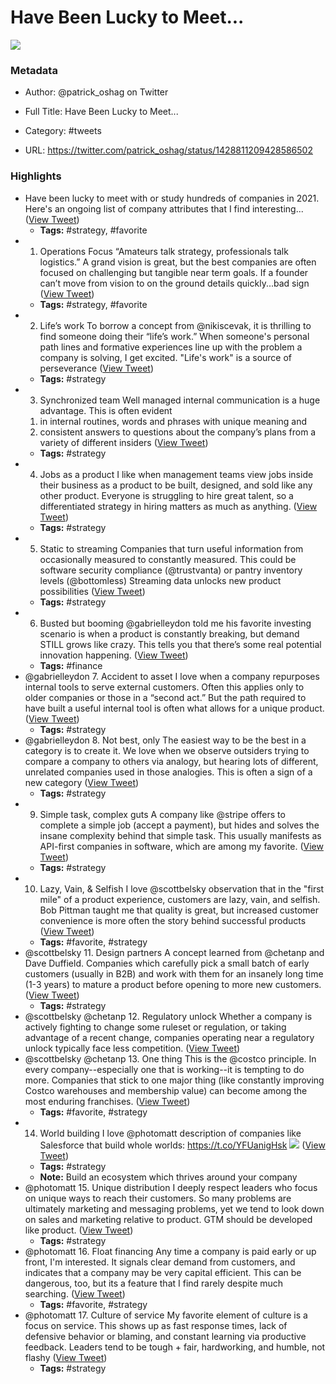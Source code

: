 # Have Been Lucky to Meet...

![](https://pbs.twimg.com/profile_images/1584868536811495424/rMNXT5pl.jpg)

### Metadata

- Author: @patrick_oshag on Twitter
- Full Title: Have Been Lucky to Meet...
- Category: #tweets


- URL: https://twitter.com/patrick_oshag/status/1428811209428586502

### Highlights

- Have been lucky to meet with or study hundreds of companies in 2021.
  Here's an ongoing list of company attributes that I find interesting... ([View Tweet](https://twitter.com/patrick_oshag/status/1428811209428586502))
    - **Tags:** #strategy, #favorite
- 1. Operations Focus
  “Amateurs talk strategy, professionals talk logistics.” A grand vision is great, but the best companies are often focused on challenging but tangible near term goals. If a founder can’t move from vision to on the ground details quickly...bad sign ([View Tweet](https://twitter.com/patrick_oshag/status/1428811662438584327))
    - **Tags:** #strategy, #favorite
- 2. Life’s work
  To borrow a concept from @nikiscevak, it is thrilling to find someone doing their “life’s work.” When someone's personal path lines and formative experiences line up with the problem a company is solving, I get excited. "Life's work" is a source of perseverance ([View Tweet](https://twitter.com/patrick_oshag/status/1428812534295957504))
    - **Tags:** #strategy
- 3. Synchronized team
  Well managed internal communication is a huge advantage. 
  This is often evident 
  1) in internal routines, words and phrases with unique meaning
  and
  2) consistent answers to questions about the company’s plans from a variety of different insiders ([View Tweet](https://twitter.com/patrick_oshag/status/1428812869081120769))
    - **Tags:** #strategy
- 4. Jobs as a product
  I like when management teams view jobs inside their business as a product to be built, designed, and sold like any other product. 
  Everyone is struggling to hire great talent, so a differentiated strategy in hiring matters as much as anything. ([View Tweet](https://twitter.com/patrick_oshag/status/1428813307557945354))
    - **Tags:** #strategy
- 5. Static to streaming
  Companies that turn useful information from occasionally measured to constantly measured. 
  This could be software security compliance (@trustvanta) or pantry inventory levels (@bottomless)
  Streaming data unlocks new product possibilities ([View Tweet](https://twitter.com/patrick_oshag/status/1428815015017127940))
    - **Tags:** #strategy
- 6. Busted but booming 
  @gabrielleydon told me his favorite investing scenario is when a product is constantly breaking, but demand STILL grows like crazy. This tells you that there’s some real potential innovation happening. ([View Tweet](https://twitter.com/patrick_oshag/status/1428815486876274694))
    - **Tags:** #finance
- @gabrielleydon 7. Accident to asset 
  I love when a company repurposes internal tools to serve external customers. Often this applies only to older companies or those in a “second act.” But the path required to have built a useful internal tool is often what allows for a unique product. ([View Tweet](https://twitter.com/patrick_oshag/status/1428815730825388033))
    - **Tags:** #strategy
- @gabrielleydon 8. Not best, only
  The easiest way to be the best in a category is to create it. We love when we observe outsiders trying to compare a company to others via analogy, but hearing lots of different, unrelated companies used in those analogies. This is often a sign of a new category ([View Tweet](https://twitter.com/patrick_oshag/status/1428816152415948802))
    - **Tags:** #strategy
- 9. Simple task, complex guts
  A company like @stripe offers to complete a simple job (accept a payment), but hides and solves the insane complexity behind that simple task. 
  This usually manifests as API-first companies in software, which are among my favorite. ([View Tweet](https://twitter.com/patrick_oshag/status/1428816711357190150))
    - **Tags:** #strategy
- 10. Lazy, Vain, & Selfish
  I love @scottbelsky observation that in the "first mile" of a product experience, customers are lazy, vain, and selfish. 
  Bob Pittman taught me that quality is great, but increased customer convenience is more often the story behind successful products ([View Tweet](https://twitter.com/patrick_oshag/status/1428817343854096385))
    - **Tags:** #favorite, #strategy
- @scottbelsky 11. Design partners
  A concept learned from @chetanp and Dave Duffield. Companies which carefully pick a small batch of early customers (usually in B2B) and work with them for an insanely long time (1-3 years) to mature a product before opening to more new customers. ([View Tweet](https://twitter.com/patrick_oshag/status/1428817819815321603))
    - **Tags:** #strategy
- @scottbelsky @chetanp 12. Regulatory unlock
  Whether a company is actively fighting to change some ruleset or regulation, or taking advantage of a recent change, companies operating near a regulatory unlock typically face less competition. ([View Tweet](https://twitter.com/patrick_oshag/status/1428818204944740359))
- @scottbelsky @chetanp 13. One thing
  This is the @costco principle. In every company--especially one that is working--it is tempting to do more. Companies that stick to one major thing (like constantly improving Costco warehouses and membership value) can become among the most enduring franchises. ([View Tweet](https://twitter.com/patrick_oshag/status/1428818810144968705))
    - **Tags:** #favorite, #strategy
- 14. World building
  I love @photomatt description of companies like Salesforce that build whole worlds:
  https://t.co/YFUanigHsk
  ![](https://pbs.twimg.com/media/E9QwUa6XMAIrPVg.png) ([View Tweet](https://twitter.com/patrick_oshag/status/1428820201165008896))
    - **Tags:** #strategy
    - **Note:** Build an ecosystem which thrives around your company
- @photomatt 15. Unique distribution
  I deeply respect leaders who focus on unique ways to reach their customers.
  So many problems are ultimately marketing and messaging problems, yet we tend to look down on sales and marketing relative to product.
  GTM should be developed like product. ([View Tweet](https://twitter.com/patrick_oshag/status/1428820988846878724))
    - **Tags:** #strategy
- @photomatt 16. Float financing
  Any time a company is paid early or up front, I'm interested. It signals clear demand from customers, and indicates that a company may be very capital efficient. 
  This can be dangerous, too, but its a feature that I find rarely despite much searching. ([View Tweet](https://twitter.com/patrick_oshag/status/1428821876160270337))
    - **Tags:** #favorite, #strategy
- @photomatt 17. Culture of service
  My favorite element of culture is a focus on service. 
  This shows up as fast response times, lack of defensive behavior or blaming, and constant learning via productive feedback.
  Leaders tend to be tough + fair, hardworking, and humble, not flashy ([View Tweet](https://twitter.com/patrick_oshag/status/1428822788933095431))
    - **Tags:** #strategy
